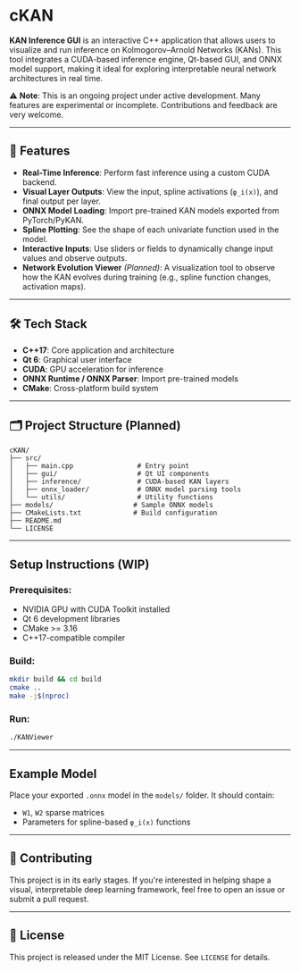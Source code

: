# cKAN

**KAN Inference GUI** is an interactive C++ application that allows users to visualize and run inference on Kolmogorov–Arnold Networks (KANs). This tool integrates a CUDA-based inference engine, Qt-based GUI, and ONNX model support, making it ideal for exploring interpretable neural network architectures in real time.

⚠️ **Note**: This is an ongoing project under active development. Many features are experimental or incomplete. Contributions and feedback are very welcome.

---

## 🚀 Features

- **Real-Time Inference**: Perform fast inference using a custom CUDA backend.
- **Visual Layer Outputs**: View the input, spline activations (`φ_i(x)`), and final output per layer.
- **ONNX Model Loading**: Import pre-trained KAN models exported from PyTorch/PyKAN.
- **Spline Plotting**: See the shape of each univariate function used in the model.
- **Interactive Inputs**: Use sliders or fields to dynamically change input values and observe outputs.
- **Network Evolution Viewer** *(Planned)*: A visualization tool to observe how the KAN evolves during training (e.g., spline function changes, activation maps).

---

## 🛠 Tech Stack

- **C++17**: Core application and architecture
- **Qt 6**: Graphical user interface
- **CUDA**: GPU acceleration for inference
- **ONNX Runtime / ONNX Parser**: Import pre-trained models
- **CMake**: Cross-platform build system

---

## 🗂 Project Structure (Planned)

```
cKAN/
├── src/
│   ├── main.cpp                # Entry point
│   ├── gui/                    # Qt UI components
│   ├── inference/              # CUDA-based KAN layers
│   ├── onnx_loader/            # ONNX model parsing tools
│   └── utils/                  # Utility functions
├── models/                    # Sample ONNX models
├── CMakeLists.txt             # Build configuration
├── README.md
└── LICENSE
```

---

## Setup Instructions (WIP)

### Prerequisites:
- NVIDIA GPU with CUDA Toolkit installed
- Qt 6 development libraries
- CMake >= 3.16
- C++17-compatible compiler

### Build:
```bash
mkdir build && cd build
cmake ..
make -j$(nproc)
```

### Run:
```bash
./KANViewer
```

---

## Example Model
Place your exported `.onnx` model in the `models/` folder. It should contain:
- `W1`, `W2` sparse matrices
- Parameters for spline-based `φ_i(x)` functions

---

## 🤝 Contributing
This project is in its early stages. If you're interested in helping shape a visual, interpretable deep learning framework, feel free to open an issue or submit a pull request.

---

## 📄 License
This project is released under the MIT License. See `LICENSE` for details.
